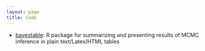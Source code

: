 ```yaml
---
layout: page
title: Code
---
```


 * [bayestable](https://github.com/ananyevm/bayestable): R package for summarizing and presenting results of MCMC inference in plain text/Latex/HTML tables